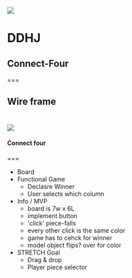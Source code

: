 ![](http://i57.tinypic.com/zl3wpy.jpg)

# DDHJ 
## Connect-Four
===
## Wire frame
![](http://i61.tinypic.com/rjdt3o.png)
===
#### Connect four 
===
* Board
* Functional Game
	- Declasre Winner
	- User selects which column 
* Info / MVP
	- board is 7w x 6L
	- implement button
	- 'click' piece-falls
	- every other click is the same color
	- game has to cehck for winner 
	- model object flips? over for color
* STRETCH Goal
	- Drag & drop
	- Player piece selector





	

